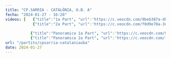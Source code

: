 ```yaml
---
title: "CP.SARRIA - CATALÒNIA, U.B. A"
fecha: "2024-01-27 - 16:20"
videos: [   {"title":"1a Part", "url":'https://c.veocdn.com/9beb387a-d82e-4e37-aad5-7e549a94feea/standard/machine/eb26b246/video.mp4'},
            {"title":"2a Part", "url":'https://c.veocdn.com/f0d9e78a-3d73-4a6f-a5be-189db314685d/standard/machine/8e0152d0/video.mp4'}, 
       
           {"title":"Panoramica 1a Part", "url":'https://c.veocdn.com/9beb387a-d82e-4e37-aad5-7e549a94feea/panorama/transcode-a1b41dff-b80a-497f-9872-c38ece8e7a99.mp4'},
           {"title":"Panoramica 2a Part", "url":'https://c.veocdn.com/f0d9e78a-3d73-4a6f-a5be-189db314685d/panorama/transcode-4f1d4419-2b1a-4f2b-89d7-5987ba52c631.mp4'}]
url: "/partits/cpsarria-catalaniauba"
date: 2024-01-27
---
```


